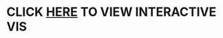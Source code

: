 # CLICK [HERE](https://info-4602-5602.github.io/project-1-mozilla-5602_project1_julia_jessica_jack_mike/sankey/sankey.html) TO VIEW INTERACTIVE VIS
